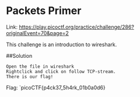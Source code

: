 # Packets Primer

Link: https://play.picoctf.org/practice/challenge/286?originalEvent=70&page=2

This challenge is an introduction to wireshark.

##Solution
```
Open the file in wireshark
Rightclick and click on follow TCP-stream.
There is our flag!
```

Flag: `picoCTF{p4ck37_5h4rk_01b0a0d6}

